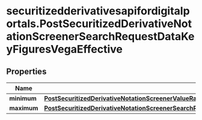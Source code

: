 # securitizedderivativesapifordigitalportals.PostSecuritizedDerivativeNotationScreenerSearchRequestDataKeyFiguresVegaEffective

## Properties

Name | Type | Description | Notes
------------ | ------------- | ------------- | -------------
**minimum** | [**PostSecuritizedDerivativeNotationScreenerValueRangesGetRequestDataKeyFiguresMaximumYieldAbsoluteMinimum**](PostSecuritizedDerivativeNotationScreenerValueRangesGetRequestDataKeyFiguresMaximumYieldAbsoluteMinimum.md) |  | [optional] 
**maximum** | [**PostSecuritizedDerivativeNotationScreenerSearchRequestDataKeyFiguresVegaEffectiveMaximum**](PostSecuritizedDerivativeNotationScreenerSearchRequestDataKeyFiguresVegaEffectiveMaximum.md) |  | [optional] 


